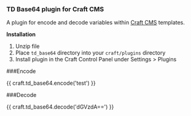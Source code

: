 ### TD Base64 plugin for Craft CMS

A plugin for encode and decode variables within [Craft CMS](http://buildwithcraft.com) templates.

**Installation**

1. Unzip file 
2. Place `td_base64` directory into your `craft/plugins` directory
3. Install plugin in the Craft Control Panel under Settings > Plugins

###Encode

  {{ craft.td_base64.encode('test') }}

###Decode

  {{ craft.td_base64.decode('dGVzdA==') }}
